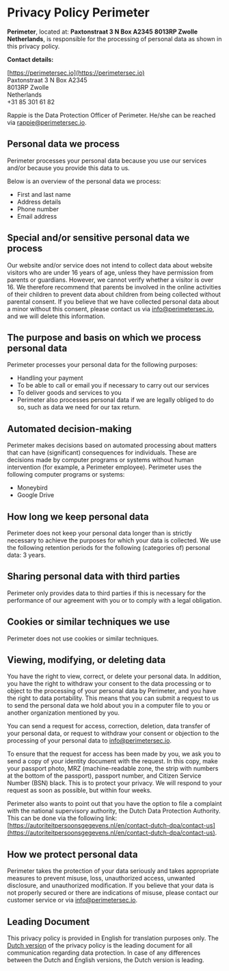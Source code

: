 # Privacy Policy Perimeter

**Perimeter**, located at:
**Paxtonstraat 3 N Box A2345**
**8013RP Zwolle**
**Netherlands**, is responsible for the processing of personal data as shown in this privacy policy.

**Contact details:**

[https://perimetersec.io](https://perimetersec.io)  
Paxtonstraat 3 N Box A2345  
8013RP Zwolle  
Netherlands  
+31 85 301 61 82

Rappie is the Data Protection Officer of Perimeter. He/she can be reached via [rappie@perimetersec.io](mailto:rappie@perimetersec.io).

## Personal data we process
Perimeter processes your personal data because you use our services and/or because you provide this data to us.

Below is an overview of the personal data we process:
- First and last name
- Address details
- Phone number
- Email address

## Special and/or sensitive personal data we process
Our website and/or service does not intend to collect data about website visitors who are under 16 years of age, unless they have permission from parents or guardians. However, we cannot verify whether a visitor is over 16. We therefore recommend that parents be involved in the online activities of their children to prevent data about children from being collected without parental consent. If you believe that we have collected personal data about a minor without this consent, please contact us via [info@perimetersec.io](mailto:info@perimetersec.io), and we will delete this information.

## The purpose and basis on which we process personal data
Perimeter processes your personal data for the following purposes:
- Handling your payment
- To be able to call or email you if necessary to carry out our services
- To deliver goods and services to you
- Perimeter also processes personal data if we are legally obliged to do so, such as data we need for our tax return.

## Automated decision-making
Perimeter makes decisions based on automated processing about matters that can have (significant) consequences for individuals. These are decisions made by computer programs or systems without human intervention (for example, a Perimeter employee). Perimeter uses the following computer programs or systems:
- Moneybird
- Google Drive

## How long we keep personal data
Perimeter does not keep your personal data longer than is strictly necessary to achieve the purposes for which your data is collected. We use the following retention periods for the following (categories of) personal data: 3 years.

## Sharing personal data with third parties
Perimeter only provides data to third parties if this is necessary for the performance of our agreement with you or to comply with a legal obligation.

## Cookies or similar techniques we use
Perimeter does not use cookies or similar techniques.

## Viewing, modifying, or deleting data
You have the right to view, correct, or delete your personal data. In addition, you have the right to withdraw your consent to the data processing or to object to the processing of your personal data by Perimeter, and you have the right to data portability. This means that you can submit a request to us to send the personal data we hold about you in a computer file to you or another organization mentioned by you.

You can send a request for access, correction, deletion, data transfer of your personal data, or request to withdraw your consent or objection to the processing of your personal data to [info@perimetersec.io](mailto:info@perimetersec.io).

To ensure that the request for access has been made by you, we ask you to send a copy of your identity document with the request. In this copy, make your passport photo, MRZ (machine-readable zone, the strip with numbers at the bottom of the passport), passport number, and Citizen Service Number (BSN) black. This is to protect your privacy. We will respond to your request as soon as possible, but within four weeks.

Perimeter also wants to point out that you have the option to file a complaint with the national supervisory authority, the Dutch Data Protection Authority. This can be done via the following link: [https://autoriteitpersoonsgegevens.nl/en/contact-dutch-dpa/contact-us](https://autoriteitpersoonsgegevens.nl/en/contact-dutch-dpa/contact-us).

## How we protect personal data
Perimeter takes the protection of your data seriously and takes appropriate measures to prevent misuse, loss, unauthorized access, unwanted disclosure, and unauthorized modification. If you believe that your data is not properly secured or there are indications of misuse, please contact our customer service or via [info@perimetersec.io](mailto:info@perimetersec.io).

## Leading Document
This privacy policy is provided in English for translation purposes only. The [Dutch version](Privacy%20Policy%20Dutch.md) of the privacy policy is the leading document for all communication regarding data protection. In case of any differences between the Dutch and English versions, the Dutch version is leading.
